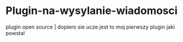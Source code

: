# Plugin-na-wysylanie-wiadomosci
plugin open source | dopiero sie ucze jest to moj pierwszy plugin jaki powstal 
